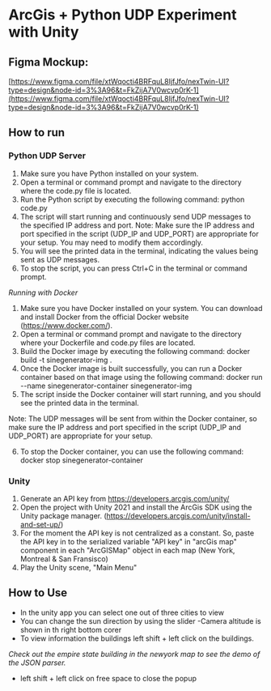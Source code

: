 # ArcGis + Python UDP Experiment with Unity

## Figma Mockup:
[https://www.figma.com/file/xtWqocti4BRFquL8IjfJfo/nexTwin-UI?type=design&node-id=3%3A96&t=FkZijA7V0wcvp0rK-1](https://www.figma.com/file/xtWqocti4BRFquL8IjfJfo/nexTwin-UI?type=design&node-id=3%3A96&t=FkZijA7V0wcvp0rK-1)

## How to run

### Python UDP Server
1. Make sure you have Python installed on your system.
2. Open a terminal or command prompt and navigate to the directory where the code.py file is located.
3. Run the Python script by executing the following command:
    python code.py
4. The script will start running and continuously send UDP messages to the specified IP address and port.
Note: Make sure the IP address and port specified in the script (UDP_IP and UDP_PORT) are appropriate for your setup. You may need to modify them accordingly.
5. You will see the printed data in the terminal, indicating the values being sent as UDP messages.
6. To stop the script, you can press Ctrl+C in the terminal or command prompt.


*Running with Docker*
1. Make sure you have Docker installed on your system. You can download and install Docker from the official Docker website (https://www.docker.com/).
2. Open a terminal or command prompt and navigate to the directory where your Dockerfile and code.py files are located.
3. Build the Docker image by executing the following command: 
    docker build -t sinegenerator-img .
4. Once the Docker image is built successfully, you can run a Docker container based on that image using the following command:
    docker run --name sinegenerator-container sinegenerator-img
5. The script inside the Docker container will start running, and you should see the printed data in the terminal.

Note: The UDP messages will be sent from within the Docker container, so make sure the IP address and port specified in the script (UDP_IP and UDP_PORT) are appropriate for your setup.

6. To stop the Docker container, you can use the following command:
    docker stop sinegenerator-container

### Unity
1. Generate an API key from https://developers.arcgis.com/unity/
2. Open the project with Unity 2021 and install the ArcGis SDK using the Unity package manager. (https://developers.arcgis.com/unity/install-and-set-up/)
3. For the moment the API key is not centralized as a constant. So, paste the API key in to the serialized variable "API key" in "arcGis map" component in each "ArcGISMap" object in each map (New York, Montreal & San Fransisco)
4. Play the Unity scene, "Main Menu"

## How to Use
- In the unity app you can select one out of three cities to view
- You can change the sun direction by using the slider
-Camera altitude is shown in th right bottom corer
- To view information the buildings left shift + left click on the buildings. 

*Check out the empire state building in the newyork map to see the demo of the JSON parser.*
- left shift + left click on free space to close the popup
